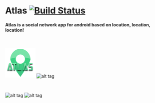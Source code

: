 # Atlas [![Build Status](https://travis-ci.org/Gimbergsson/Atlas.svg?branch=master)](https://travis-ci.org/Gimbergsson/Atlas.svg?branch=master)
#### Atlas is a social network app for android based on location, location, location!
<br/>

![alt tag](https://raw.githubusercontent.com/Gimbergsson/Atlas/master/app/src/main/res/mipmap-xhdpi/ic_launcher.png)
![alt tag](https://www.android.com/static/img/logos-2x/android-wordmark-8EC047.png)

<br/>

![alt tag](http://dennisgimbergsson.se/images/atlas_01.png)
![alt tag](http://dennisgimbergsson.se/images/atlas_02.png)
